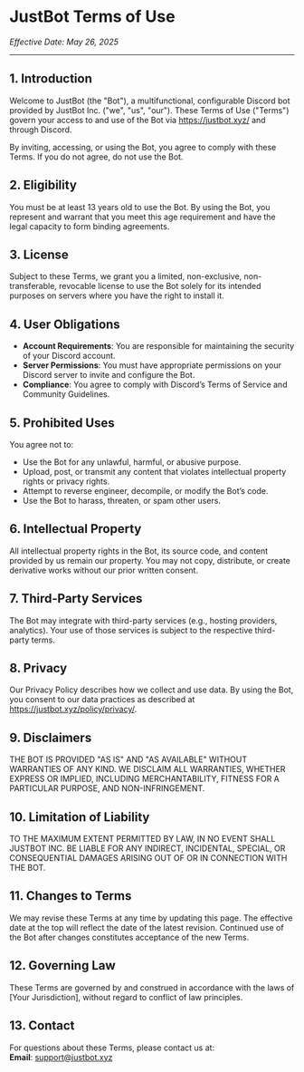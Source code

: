 # JustBot Terms of Use
*Effective Date: May 26, 2025*

---

## 1. Introduction
Welcome to JustBot (the "Bot"), a multifunctional, configurable Discord bot provided by JustBot Inc. ("we", "us", "our"). These Terms of Use ("Terms") govern your access to and use of the Bot via https://justbot.xyz/ and through Discord.

By inviting, accessing, or using the Bot, you agree to comply with these Terms. If you do not agree, do not use the Bot.

## 2. Eligibility
You must be at least 13 years old to use the Bot. By using the Bot, you represent and warrant that you meet this age requirement and have the legal capacity to form binding agreements.

## 3. License
Subject to these Terms, we grant you a limited, non-exclusive, non-transferable, revocable license to use the Bot solely for its intended purposes on servers where you have the right to install it.

## 4. User Obligations
- **Account Requirements**: You are responsible for maintaining the security of your Discord account.
- **Server Permissions**: You must have appropriate permissions on your Discord server to invite and configure the Bot.
- **Compliance**: You agree to comply with Discord’s Terms of Service and Community Guidelines.

## 5. Prohibited Uses
You agree not to:
- Use the Bot for any unlawful, harmful, or abusive purpose.
- Upload, post, or transmit any content that violates intellectual property rights or privacy rights.
- Attempt to reverse engineer, decompile, or modify the Bot’s code.
- Use the Bot to harass, threaten, or spam other users.

## 6. Intellectual Property
All intellectual property rights in the Bot, its source code, and content provided by us remain our property. You may not copy, distribute, or create derivative works without our prior written consent.

## 7. Third-Party Services
The Bot may integrate with third-party services (e.g., hosting providers, analytics). Your use of those services is subject to the respective third-party terms.

## 8. Privacy
Our Privacy Policy describes how we collect and use data. By using the Bot, you consent to our data practices as described at https://justbot.xyz/policy/privacy/.

## 9. Disclaimers
THE BOT IS PROVIDED "AS IS" AND "AS AVAILABLE" WITHOUT WARRANTIES OF ANY KIND. WE DISCLAIM ALL WARRANTIES, WHETHER EXPRESS OR IMPLIED, INCLUDING MERCHANTABILITY, FITNESS FOR A PARTICULAR PURPOSE, AND NON-INFRINGEMENT.

## 10. Limitation of Liability
TO THE MAXIMUM EXTENT PERMITTED BY LAW, IN NO EVENT SHALL JUSTBOT INC. BE LIABLE FOR ANY INDIRECT, INCIDENTAL, SPECIAL, OR CONSEQUENTIAL DAMAGES ARISING OUT OF OR IN CONNECTION WITH THE BOT.

## 11. Changes to Terms
We may revise these Terms at any time by updating this page. The effective date at the top will reflect the date of the latest revision. Continued use of the Bot after changes constitutes acceptance of the new Terms.

## 12. Governing Law
These Terms are governed by and construed in accordance with the laws of [Your Jurisdiction], without regard to conflict of law principles.

## 13. Contact
For questions about these Terms, please contact us at:  
**Email**: support@justbot.xyz
